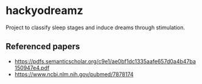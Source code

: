 # hackyodreamz
Project to classify sleep stages and induce dreams through stimulation.

## Referenced papers
- https://pdfs.semanticscholar.org/c9e1/ae0bf1dc1335aafe657d0a4b47ba150947e4.pdf
- https://www.ncbi.nlm.nih.gov/pubmed/7878174
